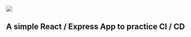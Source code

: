 ![](https://github.com/Mauricio3000/ds2020_mauricio/workflows/Node.js%20CI/badge.svg<master>)

## A simple React / Express App to practice CI / CD
